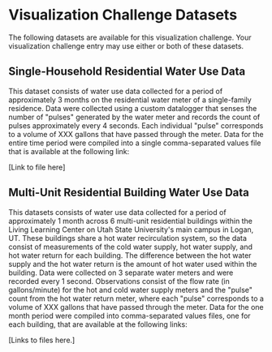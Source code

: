 # Visualization Challenge Datasets

The following datasets are available for this visualization challenge. Your visualization challenge entry may use either or both of these datasets.

## Single-Household Residential Water Use Data

This dataset consists of water use data collected for a period of approximately 3 months on the residential water meter of a single-family residence. Data were collected using a custom datalogger that senses the number of "pulses" generated by the water meter and records the count of pulses approximately every 4 seconds. Each individual "pulse" corresponds to a volume of XXX gallons that have passed through the meter. Data for the entire time period were compiled into a single comma-separated values file that is available at the following link:

[Link to file here]

## Multi-Unit Residential Building Water Use Data

This datasets consists of water use data collected for a period of approximately 1 month across 6 multi-unit residential buildings within the Living Learning Center on Utah State University's main campus in Logan, UT. These buildings share a hot water recirculation system, so the data consist of measurements of the cold water supply, hot water supply, and hot water return for each building. The difference between the hot water supply and the hot water return is the amount of hot water used within the building. Data were collected on 3 separate water meters and were recorded every 1 second. Observations consist of the flow rate (in gallons/minute) for the hot and cold water supply meters and the "pulse" count from the hot water return meter, where each "pulse" corresponds to a volume of XXX gallons that have passed through the meter. Data for the one month period were compiled into comma-separated values files, one for each building, that are available at the following links:

[Links to files here.]